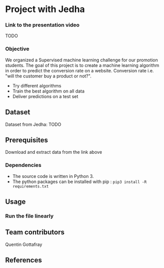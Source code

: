 # Project with Jedha

### Link to the presentation video
TODO

### Objective
We organized a Supervised machine learning challenge for our promotion students. The goal of this project is to create a machine learning algorithm in order to predict the conversion rate on a website. Conversion rate i.e. "will the customer buy a product or not?".  
- Try different algorithms
- Train the best algorithm on all data
- Deliver predictions on a test set

## Dataset
Dataset from Jedha: TODO

## Prerequisites
Download and extract data from the link above

### Dependencies
- The source code is written in Python 3.
- The python packages can be installed with pip : `pip3 install -R requirements.txt`

## Usage
### Run the file linearly

## Team contributors
Quentin Gottafray

## References

